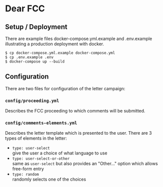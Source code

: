# Dear FCC

## Setup / Deployment

There are example files docker-compose.yml.example and .env.example illustrating a production deployment with docker.

    $ cp docker-compose.yml.example docker-compose.yml
    $ cp .env.example .env  
    $ docker-compose up --build

## Configuration

There are two files for configuration of the letter campaign:

### `config/proceeding.yml`
Describes the FCC proceeding to which comments will be submitted.

### `config/comments-elements.yml`
Describes the letter template which is presented to the user. There are 3 types of elements in the letter:

   * `type: user-select`  
      give the user a choice of what language to use
   * `type: user-select-or-other`  
      same as `user-select` but also provides an "Other..." option which allows free-form entry
   * `type: random`  
      randomly selects one of the choices
